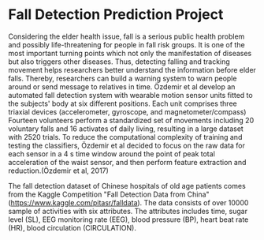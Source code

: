 # Fall Detection Prediction Project
Considering the elder health issue, fall is a serious public health problem and possibly life-threatening for people in fall risk groups. It is one of the most important turning points which not only the manifestation of diseases but also triggers other diseases. Thus, detecting falling and tracking movement helps researchers better understand the information before elder falls. Thereby, researchers can build a warning system to warn people around or send message to relatives in time.
Özdemir et al develop an automated fall detection system with wearable motion sensor units fitted to the subjects' body at six different positions. Each unit comprises three triaxial devices (accelerometer, gyroscope, and magnetometer/compass) Fourteen volunteers perform a standardized set of movements including 20 voluntary falls and 16 activates of daily living, resulting in a large dataset with 2520 trials. To reduce the computational complexity of training and testing the classifiers, Özdemir et al decided to focus on the raw data for each sensor in a 4 s time window around the point of peak total acceleration of the waist sensor, and then perform feature extraction and reduction.(Özdemir et al, 2017)

The fall detection dataset of Chinese hospitals of old age patients comes from the Kaggle Competition "Fall Detection Data from China" (https://www.kaggle.com/pitasr/falldata). The data consists of over 10000 sample of activities with six attributes. The attributes includes time, sugar level (SL), EEG monitoring rate (EEG), blood pressure (BP), heart beat rate (HR), blood circulation (CIRCULATION).
